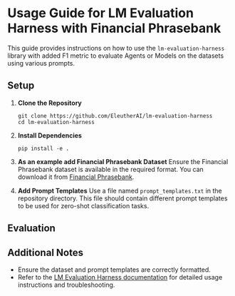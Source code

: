 # Usage Guide for LM Evaluation Harness with Financial Phrasebank

This guide provides instructions on how to use the `lm-evaluation-harness` library with added F1 metric to evaluate Agents or Models on the datasets using various prompts.

## Setup

1. **Clone the Repository**
   ```
   git clone https://github.com/EleutherAI/lm-evaluation-harness
   cd lm-evaluation-harness
   ```

2. **Install Dependencies**
   ```
   pip install -e .
   ```

3. **As an example add Financial Phrasebank Dataset** 
   Ensure the Financial Phrasebank dataset is available in the required format. You can download it from [Financial Phrasebank](https://huggingface.co/datasets/financial_phrasebank/tree/main).

4. **Add Prompt Templates**
   Use a file named `prompt_templates.txt` in the repository directory. This file should contain different prompt templates to be used for zero-shot classification tasks.

## Evaluation



## Additional Notes

- Ensure the dataset and prompt templates are correctly formatted.
- Refer to the [LM Evaluation Harness documentation](https://github.com/EleutherAI/lm-evaluation-harness) for detailed usage instructions and troubleshooting.
